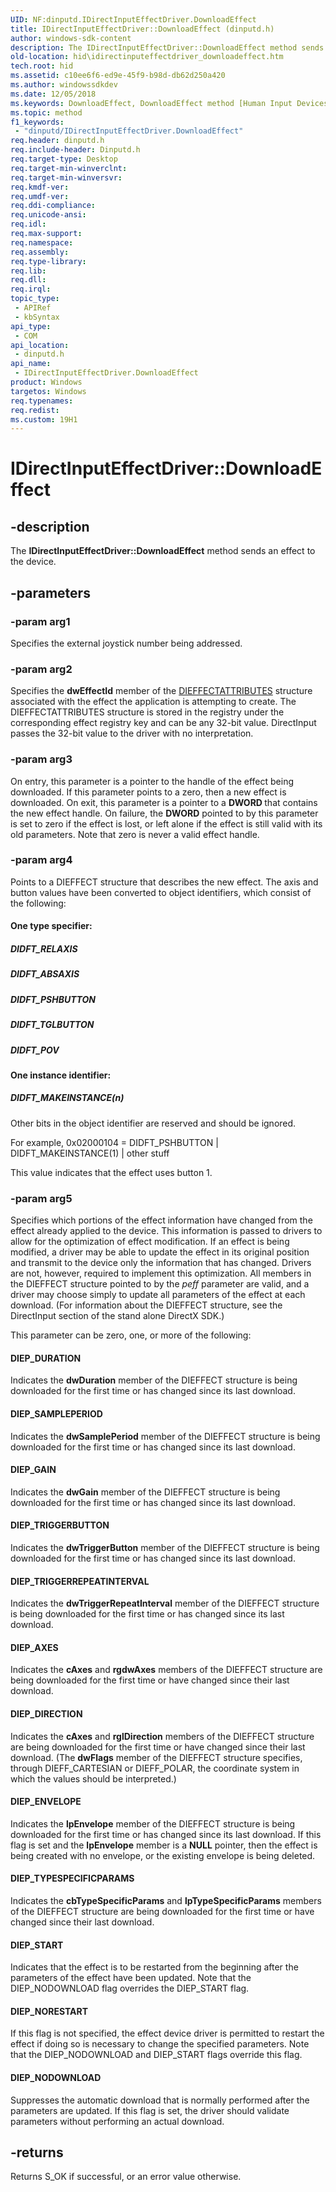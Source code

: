```yaml
---
UID: NF:dinputd.IDirectInputEffectDriver.DownloadEffect
title: IDirectInputEffectDriver::DownloadEffect (dinputd.h)
author: windows-sdk-content
description: The IDirectInputEffectDriver::DownloadEffect method sends an effect to the device.
old-location: hid\idirectinputeffectdriver_downloadeffect.htm
tech.root: hid
ms.assetid: c10ee6f6-ed9e-45f9-b98d-db62d250a420
ms.author: windowssdkdev
ms.date: 12/05/2018
ms.keywords: DownloadEffect, DownloadEffect method [Human Input Devices], DownloadEffect method [Human Input Devices],IDirectInputEffectDriver interface, IDirectInputEffectDriver interface [Human Input Devices],DownloadEffect method, IDirectInputEffectDriver.DownloadEffect, IDirectInputEffectDriver::DownloadEffect, di_ref_6f931ad9-9a30-45a6-aae5-0b10b1e4e4a7.xml, dinputd/IDirectInputEffectDriver::DownloadEffect, hid.idirectinputeffectdriver_downloadeffect
ms.topic: method
f1_keywords: 
 - "dinputd/IDirectInputEffectDriver.DownloadEffect"
req.header: dinputd.h
req.include-header: Dinputd.h
req.target-type: Desktop
req.target-min-winverclnt: 
req.target-min-winversvr: 
req.kmdf-ver: 
req.umdf-ver: 
req.ddi-compliance: 
req.unicode-ansi: 
req.idl: 
req.max-support: 
req.namespace: 
req.assembly: 
req.type-library: 
req.lib: 
req.dll: 
req.irql: 
topic_type:
 - APIRef
 - kbSyntax
api_type:
 - COM
api_location:
 - dinputd.h
api_name:
 - IDirectInputEffectDriver.DownloadEffect
product: Windows
targetos: Windows
req.typenames: 
req.redist: 
ms.custom: 19H1
---
```


# IDirectInputEffectDriver::DownloadEffect


## -description


The <b>IDirectInputEffectDriver::DownloadEffect</b> method sends an effect to the device. 


## -parameters




### -param arg1

Specifies the external joystick number being addressed. 


### -param arg2

Specifies the <b>dwEffectId</b> member of the <a href="https://docs.microsoft.com/windows/desktop/api/dinputd/ns-dinputd-dieffectattributes">DIEFFECTATTRIBUTES</a> structure associated with the effect the application is attempting to create. The DIEFFECTATTRIBUTES structure is stored in the registry under the corresponding effect registry key and can be any 32-bit value. DirectInput passes the 32-bit value to the driver with no interpretation. 


### -param arg3

On entry, this parameter is a pointer to the handle of the effect being downloaded. If this parameter points to a zero, then a new effect is downloaded. On exit, this parameter is a pointer to a <b>DWORD </b>that contains the new effect handle. On failure, the <b>DWORD</b> pointed to by this parameter is set to zero if the effect is lost, or left alone if the effect is still valid with its old parameters. Note that zero is never a valid effect handle. 


### -param arg4

Points to a DIEFFECT structure that describes the new effect. The axis and button values have been converted to object identifiers, which consist of the following: 





#### One type specifier:



##### DIDFT_RELAXIS



##### DIDFT_ABSAXIS



##### DIDFT_PSHBUTTON



##### DIDFT_TGLBUTTON



##### DIDFT_POV



#### One instance identifier:



##### DIDFT_MAKEINSTANCE(n)

Other bits in the object identifier are reserved and should be ignored. 

For example, 0x02000104 = DIDFT_PSHBUTTON | DIDFT_MAKEINSTANCE(1) | other stuff 

This value indicates that the effect uses button 1. 


### -param arg5

Specifies which portions of the effect information have changed from the effect already applied to the device. This information is passed to drivers to allow for the optimization of effect modification. If an effect is being modified, a driver may be able to update the effect in its original position and transmit to the device only the information that has changed. Drivers are not, however, required to implement this optimization. All members in the DIEFFECT structure pointed to by the <i>peff</i> parameter are valid, and a driver may choose simply to update all parameters of the effect at each download. (For information about the DIEFFECT structure, see the DirectInput section of the stand alone DirectX SDK.) 

This parameter can be zero, one, or more of the following: 





#### DIEP_DURATION

Indicates the <b>dwDuration</b> member of the DIEFFECT structure is being downloaded for the first time or has changed since its last download. 



#### DIEP_SAMPLEPERIOD

Indicates the <b>dwSamplePeriod</b> member of the DIEFFECT structure is being downloaded for the first time or has changed since its last download. 



#### DIEP_GAIN

Indicates the <b>dwGain</b> member of the DIEFFECT structure is being downloaded for the first time or has changed since its last download. 



#### DIEP_TRIGGERBUTTON

Indicates the <b>dwTriggerButton</b> member of the DIEFFECT structure is being downloaded for the first time or has changed since its last download. 



#### DIEP_TRIGGERREPEATINTERVAL

Indicates the <b>dwTriggerRepeatInterval</b> member of the DIEFFECT structure is being downloaded for the first time or has changed since its last download. 



#### DIEP_AXES

Indicates the <b>cAxes</b> and <b>rgdwAxes</b> members of the DIEFFECT structure are being downloaded for the first time or have changed since their last download. 



#### DIEP_DIRECTION

Indicates the <b>cAxes</b> and <b>rglDirection</b> members of the DIEFFECT structure are being downloaded for the first time or have changed since their last download. (The <b>dwFlags</b> member of the DIEFFECT structure specifies, through DIEFF_CARTESIAN or DIEFF_POLAR, the coordinate system in which the values should be interpreted.) 



#### DIEP_ENVELOPE

Indicates the <b>lpEnvelope</b> member of the DIEFFECT structure is being downloaded for the first time or has changed since its last download. If this flag is set and the <b>lpEnvelope</b> member is a <b>NULL</b> pointer, then the effect is being created with no envelope, or the existing envelope is being deleted. 



#### DIEP_TYPESPECIFICPARAMS

Indicates the <b>cbTypeSpecificParams</b> and <b>lpTypeSpecificParams</b> members of the DIEFFECT structure are being downloaded for the first time or have changed since their last download. 



#### DIEP_START

Indicates that the effect is to be restarted from the beginning after the parameters of the effect have been updated. Note that the DIEP_NODOWNLOAD flag overrides the DIEP_START flag. 



#### DIEP_NORESTART

If this flag is not specified, the effect device driver is permitted to restart the effect if doing so is necessary to change the specified parameters. Note that the DIEP_NODOWNLOAD and DIEP_START flags override this flag. 



#### DIEP_NODOWNLOAD

Suppresses the automatic download that is normally performed after the parameters are updated. If this flag is set, the driver should validate parameters without performing an actual download. 


## -returns



Returns S_OK if successful, or an error value otherwise. 



